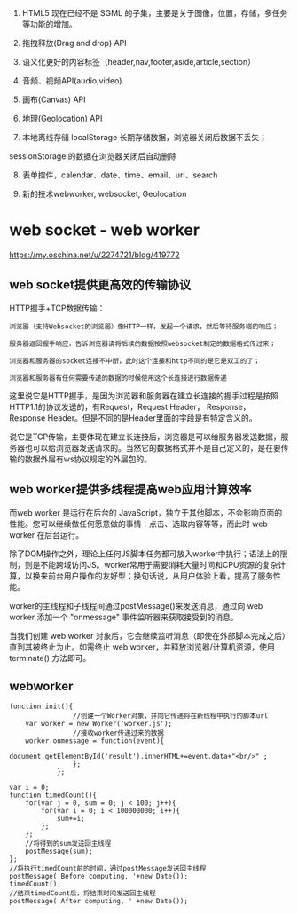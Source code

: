 1.  HTML5 现在已经不是 SGML 的子集，主要是关于图像，位置，存储，多任务等功能的增加。

2.  拖拽释放(Drag and drop) API

3.  语义化更好的内容标签（header,nav,footer,aside,article,section）

4.  音频、视频API(audio,video)

5.  画布(Canvas) API

6.  地理(Geolocation) API

7.  本地离线存储 localStorage 长期存储数据，浏览器关闭后数据不丢失；

  sessionStorage 的数据在浏览器关闭后自动删除


8.  表单控件，calendar、date、time、email、url、search

9.  新的技术webworker, websocket, Geolocation

# web socket - web worker
https://my.oschina.net/u/2274721/blog/419772
## web socket提供更高效的传输协议
HTTP握手+TCP数据传输：

    浏览器（支持Websocket的浏览器）像HTTP一样，发起一个请求，然后等待服务端的响应；

    服务器返回握手响应，告诉浏览器请将后续的数据按照websocket制定的数据格式传过来；

    浏览器和服务器的socket连接不中断，此时这个连接和http不同的是它是双工的了；

    浏览器和服务器有任何需要传递的数据的时候使用这个长连接进行数据传递

这里说它是HTTP握手，是因为浏览器和服务器在建立长连接的握手过程是按照HTTP1.1的协议发送的，有Request，Request Header， Response， Response Header。但是不同的是Header里面的字段是有特定含义的。

说它是TCP传输，主要体现在建立长连接后，浏览器是可以给服务器发送数据，服务器也可以给浏览器发送请求的。当然它的数据格式并不是自己定义的，是在要传输的数据外层有ws协议规定的外层包的。
## web worker提供多线程提高web应用计算效率

而web worker 是运行在后台的 JavaScript，独立于其他脚本，不会影响页面的性能。您可以继续做任何愿意做的事情：点击、选取内容等等，而此时 web worker 在后台运行。

除了DOM操作之外，理论上任何JS脚本任务都可放入worker中执行；语法上的限制，则是不能跨域访问JS。worker常用于需要消耗大量时间和CPU资源的复杂计算，以换来前台用户操作的友好型；换句话说，从用户体验上看，提高了服务性能。

worker的主线程和子线程间通过postMessage()来发送消息，通过向 web worker 添加一个 "onmessage" 事件监听器来获取接受到的消息。

当我们创建 web worker 对象后，它会继续监听消息（即使在外部脚本完成之后）直到其被终止为止。如需终止 web worker，并释放浏览器/计算机资源，使用 terminate() 方法即可。

## webworker

```
function init(){
                //创建一个Worker对象，并向它传递将在新线程中执行的脚本url
    var worker = new Worker('worker.js');
                //接收worker传递过来的数据
    worker.onmessage = function(event){
                    document.getElementById('result').innerHTML+=event.data+"<br/>" ;
                };
            };
```
```
var i = 0;
function timedCount(){
    for(var j = 0, sum = 0; j < 100; j++){
        for(var i = 0; i < 100000000; i++){
            sum+=i;
        };
    };
    //将得到的sum发送回主线程
    postMessage(sum);
};
//将执行timedCount前的时间，通过postMessage发送回主线程
postMessage('Before computing, '+new Date());
timedCount();
//结束timedCount后，将结束时间发送回主线程
postMessage('After computing, ' +new Date());
```